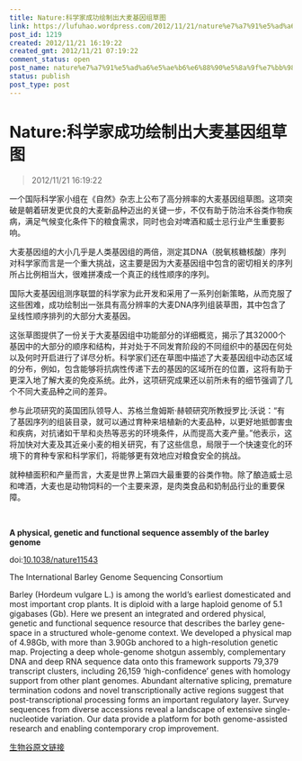 ```yaml
---
title: Nature:科学家成功绘制出大麦基因组草图
link: https://lufuhao.wordpress.com/2012/11/21/nature%e7%a7%91%e5%ad%a6%e5%ae%b6%e6%88%90%e5%8a%9f%e7%bb%98%e5%88%b6%e5%87%ba%e5%a4%a7%e9%ba%a6%e5%9f%ba%e5%9b%a0%e7%bb%84%e8%8d%89%e5%9b%be/
post_id: 1219
created: 2012/11/21 16:19:22
created_gmt: 2012/11/21 07:19:22
comment_status: open
post_name: nature%e7%a7%91%e5%ad%a6%e5%ae%b6%e6%88%90%e5%8a%9f%e7%bb%98%e5%88%b6%e5%87%ba%e5%a4%a7%e9%ba%a6%e5%9f%ba%e5%9b%a0%e7%bb%84%e8%8d%89%e5%9b%be
status: publish
post_type: post
---
```


# Nature:科学家成功绘制出大麦基因组草图

> 2012/11/21 16:19:22

一个国际科学家小组在《自然》杂志上公布了高分辨率的大麦基因组草图。这项突破是朝着研发更优良的大麦新品种迈出的关键一步，不仅有助于防治禾谷类作物疾病，满足气候变化条件下的粮食需求，同时也会对啤酒和威士忌行业产生重要影响。 

大麦基因组的大小几乎是人类基因组的两倍，测定其DNA（脱氧核糖核酸）序列对科学家而言是一个重大挑战，这主要是因为大麦基因组中包含的密切相关的序列所占比例相当大，很难拼凑成一个真正的线性顺序的序列。 

国际大麦基因组测序联盟的科学家为此开发和采用了一系列创新策略，从而克服了这些困难，成功绘制出一张具有高分辨率的大麦DNA序列组装草图，其中包含了呈线性顺序排列的大部分大麦基因。 

这张草图提供了一份关于大麦基因组中功能部分的详细概览，揭示了其32000个基因中的大部分的顺序和结构，并对处于不同发育阶段的不同组织中的基因在何处以及何时开启进行了详尽分析。科学家们还在草图中描述了大麦基因组中动态区域的分布，例如，包含能够将抗病性传递下去的基因的区域所在的位置，这将有助于更深入地了解大麦的免疫系统。此外，这项研究成果还以前所未有的细节强调了几个不同大麦品种之间的差异。 

参与此项研究的英国团队领导人、苏格兰詹姆斯·赫顿研究所教授罗比·沃说：“有了基因序列的组装目录，就可以通过育种来培植新的大麦品种，以更好地抵御害虫和疾病，对抗诸如干旱和炎热等恶劣的环境条件，从而提高大麦产量。”他表示，这将加快对大麦及其近亲小麦的相关研究，有了这些信息，局限于一个快速变化的环境下的育种专家和科学家们，将能够更有效地应对粮食安全的挑战。 

就种植面积和产量而言，大麦是世界上第四大最重要的谷类作物。除了酿造威士忌和啤酒，大麦也是动物饲料的一个主要来源，是肉类食品和奶制品行业的重要保障。 

 

**A physical, genetic and functional sequence assembly of the barley genome**

doi:[10.1038/nature11543](http://www.nature.com/nature/journal/vaop/ncurrent/full/nature11543.html)

The International Barley Genome Sequencing Consortium 

Barley (Hordeum vulgare L.) is among the world’s earliest domesticated and most important crop plants. It is diploid with a large haploid genome of 5.1 gigabases (Gb). Here we present an integrated and ordered physical, genetic and functional sequence resource that describes the barley gene-space in a structured whole-genome context. We developed a physical map of 4.98Gb, with more than 3.90Gb anchored to a high-resolution genetic map. Projecting a deep whole-genome shotgun assembly, complementary DNA and deep RNA sequence data onto this framework supports 79,379 transcript clusters, including 26,159 ‘high-confidence’ genes with homology support from other plant genomes. Abundant alternative splicing, premature termination codons and novel transcriptionally active regions suggest that post-transcriptional processing forms an important regulatory layer. Survey sequences from diverse accessions reveal a landscape of extensive single-nucleotide variation. Our data provide a platform for both genome-assisted research and enabling contemporary crop improvement. 

[生物谷原文链接](http://www.bioon.com/biology/postgenomics/531603.shtml)
